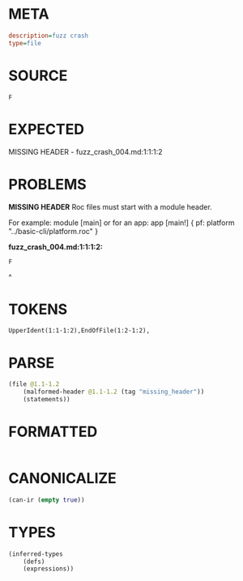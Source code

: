 # META
~~~ini
description=fuzz crash
type=file
~~~
# SOURCE
~~~roc
F
~~~
# EXPECTED
MISSING HEADER - fuzz_crash_004.md:1:1:1:2
# PROBLEMS
**MISSING HEADER**
Roc files must start with a module header.

For example:
        module [main]
or for an app:
        app [main!] { pf: platform "../basic-cli/platform.roc" }

**fuzz_crash_004.md:1:1:1:2:**
```roc
F
```
^


# TOKENS
~~~zig
UpperIdent(1:1-1:2),EndOfFile(1:2-1:2),
~~~
# PARSE
~~~clojure
(file @1.1-1.2
	(malformed-header @1.1-1.2 (tag "missing_header"))
	(statements))
~~~
# FORMATTED
~~~roc

~~~
# CANONICALIZE
~~~clojure
(can-ir (empty true))
~~~
# TYPES
~~~clojure
(inferred-types
	(defs)
	(expressions))
~~~
